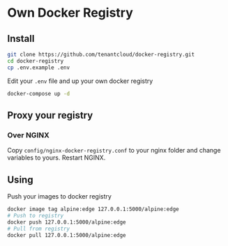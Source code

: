 # Own Docker Registry

## Install

```bash
git clone https://github.com/tenantcloud/docker-registry.git
cd docker-registry
cp .env.example .env
```

Edit your `.env` file and up your own docker registry

```bash
docker-compose up -d
```

## Proxy your registry

### Over NGINX

Copy `config/nginx-docker-registry.conf` to your nginx folder and change variables
to yours. Restart NGINX.

## Using

Push your images to docker registry

```bash
docker image tag alpine:edge 127.0.0.1:5000/alpine:edge
# Push to registry
docker push 127.0.0.1:5000/alpine:edge
# Pull from registry
docker pull 127.0.0.1:5000/alpine:edge
```
